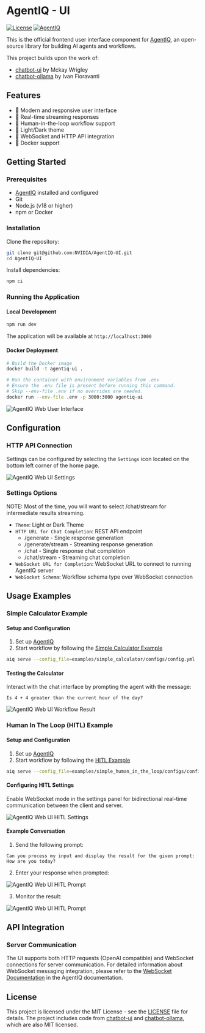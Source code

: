 # AgentIQ - UI

[![License](https://img.shields.io/badge/license-MIT-blue.svg)](LICENSE)
[![AgentIQ](https://img.shields.io/badge/AgentIQ-Frontend-green)](https://github.com/NVIDIA/AgentIQ)

This is the official frontend user interface component for [AgentIQ](https://github.com/NVIDIA/AgentIQ), an open-source library for building AI agents and workflows.

This project builds upon the work of:
- [chatbot-ui](https://github.com/mckaywrigley/chatbot-ui) by Mckay Wrigley
- [chatbot-ollama](https://github.com/ivanfioravanti/chatbot-ollama) by Ivan Fioravanti

## Features
- 🎨 Modern and responsive user interface
- 🔄 Real-time streaming responses
- 🤝 Human-in-the-loop workflow support
- 🌙 Light/Dark theme
- 🔌 WebSocket and HTTP API integration
- 🐳 Docker support

## Getting Started

### Prerequisites
- [AgentIQ](https://github.com/NVIDIA/AgentIQ) installed and configured
- Git
- Node.js (v18 or higher)
- npm or Docker

### Installation

Clone the repository:
```bash
git clone git@github.com:NVIDIA/AgentIQ-UI.git
cd AgentIQ-UI
```

Install dependencies:
```bash
npm ci
```

### Running the Application

#### Local Development
```bash
npm run dev
```
The application will be available at `http://localhost:3000`

#### Docker Deployment
```bash
# Build the Docker image
docker build -t agentiq-ui .

# Run the container with environment variables from .env
# Ensure the .env file is present before running this command.
# Skip --env-file .env if no overrides are needed.
docker run --env-file .env -p 3000:3000 agentiq-ui
```

![AgentIQ Web User Interface](public/screenshots/ui_home_page.png)

## Configuration

### HTTP API Connection
Settings can be configured by selecting the `Settings` icon located on the bottom left corner of the home page.

![AgentIQ Web UI Settings](public/screenshots/ui_generate_example_settings.png)

### Settings Options
NOTE: Most of the time, you will want to select /chat/stream for intermediate results streaming.

- `Theme`: Light or Dark Theme
- `HTTP URL for Chat Completion`: REST API endpoint
  - /generate - Single response generation
  - /generate/stream - Streaming response generation
  - /chat - Single response chat completion
  - /chat/stream - Streaming chat completion
- `WebSocket URL for Completion`: WebSocket URL to connect to running AgentIQ server
- `WebSocket Schema`: Workflow schema type over WebSocket connection

## Usage Examples

### Simple Calculator Example

#### Setup and Configuration
1. Set up [AgentIQ](https://github.com/NVIDIA/AgentIQ/blob/main/docs/source/1_intro/getting_started.md) 
2. Start workflow by following the [Simple Calculator Example](https://github.com/NVIDIA/AgentIQ/blob/main/examples/simple_calculator/README.md)
```bash
aiq serve --config_file=examples/simple_calculator/configs/config.yml
```

#### Testing the Calculator
Interact with the chat interface by prompting the agent with the message:
```
Is 4 + 4 greater than the current hour of the day?
```

![AgentIQ Web UI Workflow Result](public/screenshots/ui_generate_example.png)

### Human In The Loop (HITL) Example

#### Setup and Configuration
1. Set up [AgentIQ](https://github.com/NVIDIA/AgentIQ/blob/main/docs/source/1_intro/getting_started.md) 
2. Start workflow by following the [HITL Example](https://github.com/NVIDIA/AgentIQ/blob/main/examples/simple_human_in_the_loop/README.md)
```bash
aiq serve --config_file=examples/simple_human_in_the_loop/configs/config.yml
```

#### Configuring HITL Settings
Enable WebSocket mode in the settings panel for bidirectional real-time communication between the client and server.

![AgentIQ Web UI HITL Settings](public/screenshots/hitl_settings.png)

#### Example Conversation
1. Send the following prompt:
```
Can you process my input and display the result for the given prompt: How are you today?
```

2. Enter your response when prompted:

![AgentIQ Web UI HITL Prompt](public/screenshots/hitl_prompt.png)

3. Monitor the result:

![AgentIQ Web UI HITL Prompt](public/screenshots/hitl_result.png)

## API Integration

### Server Communication
The UI supports both HTTP requests (OpenAI compatible) and WebSocket connections for server communication. For detailed information about WebSocket messaging integration, please refer to the [WebSocket Documentation](https://github.com/NVIDIA/AgentIQ/blob/main/docs/5_advanced/websockets.md) in the AgentIQ documentation.



## License
This project is licensed under the MIT License - see the [LICENSE](LICENSE) file for details. The project includes code from [chatbot-ui](https://github.com/mckaywrigley/chatbot-ui) and [chatbot-ollama](https://github.com/ivanfioravanti/chatbot-ollama), which are also MIT licensed.


